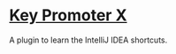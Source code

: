 # [Key Promoter X](https://plugins.jetbrains.com/plugin/9792-key-promoter-x)

A plugin to learn the IntelliJ IDEA shortcuts. 

